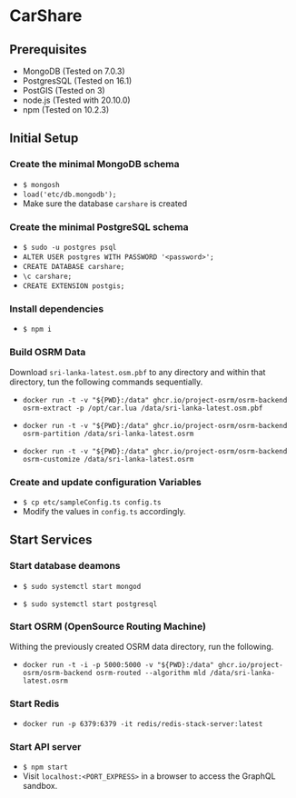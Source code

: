 # CarShare

## Prerequisites
- MongoDB (Tested on 7.0.3)
- PostgresSQL (Tested on 16.1)
- PostGIS (Tested on 3)
- node.js (Tested with 20.10.0)
- npm (Tested on 10.2.3)

## Initial Setup
### Create the minimal MongoDB schema

- `$ mongosh`
- `load('etc/db.mongodb');`
- Make sure the database `carshare` is created

### Create the minimal PostgreSQL schema

- `$ sudo -u postgres psql`
- `ALTER USER postgres WITH PASSWORD '<password>';`
- `CREATE DATABASE carshare;`
- `\c carshare;`
- `CREATE EXTENSION postgis;`

### Install dependencies

- `$ npm i`

### Build OSRM Data

Download `sri-lanka-latest.osm.pbf` to any directory and within that directory, tun the following commands sequentially.

- `docker run -t -v "${PWD}:/data" ghcr.io/project-osrm/osrm-backend osrm-extract -p /opt/car.lua /data/sri-lanka-latest.osm.pbf`

- `docker run -t -v "${PWD}:/data" ghcr.io/project-osrm/osrm-backend osrm-partition /data/sri-lanka-latest.osrm`

- `docker run -t -v "${PWD}:/data" ghcr.io/project-osrm/osrm-backend osrm-customize /data/sri-lanka-latest.osrm`

### Create and update configuration Variables

- `$ cp etc/sampleConfig.ts config.ts`
- Modify the values in `config.ts` accordingly.

## Start Services
### Start database deamons
- `$ sudo systemctl start mongod`

- `$ sudo systemctl start postgresql`

### Start OSRM (OpenSource Routing Machine)

Withing the previously created OSRM data directory, run the following.

- `docker run -t -i -p 5000:5000 -v "${PWD}:/data" ghcr.io/project-osrm/osrm-backend osrm-routed --algorithm mld /data/sri-lanka-latest.osrm`

### Start Redis

- `docker run -p 6379:6379 -it redis/redis-stack-server:latest`

### Start API server

- `$ npm start`
- Visit `localhost:<PORT_EXPRESS>` in a browser to access the GraphQL sandbox.